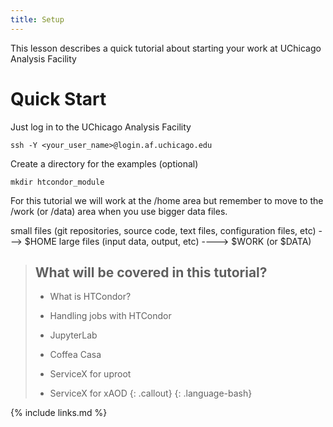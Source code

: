 ```yaml
---
title: Setup
---
```

This lesson describes a quick tutorial about starting your work at UChicago Analysis Facility

# Quick Start

Just log in to the UChicago Analysis Facility 
~~~
ssh -Y <your_user_name>@login.af.uchicago.edu
~~~

Create a directory for the examples (optional)
~~~
mkdir htcondor_module
~~~

For this tutorial we will work at the /home area  but remember to move to the /work (or /data) area when you use bigger data files.

small files (git repositories, source code, text files, configuration files, etc) ---> $HOME
large files (input data, output, etc) ----> $WORK (or $DATA)

> ## What will be covered in this tutorial?
>
> - What is HTCondor? 
> 
> - Handling jobs with HTCondor
>
> - JupyterLab
>
> - Coffea Casa
>
> - ServiceX for uproot
>
> - ServiceX for xAOD
{: .callout}
{: .language-bash}


{% include links.md %}
